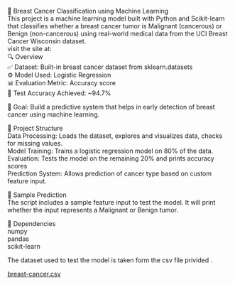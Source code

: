 🧠 Breast Cancer Classification using Machine Learning<br>
This project is a machine learning model built with Python and Scikit-learn that classifies whether a breast cancer tumor is Malignant (cancerous) or Benign (non-cancerous) using real-world medical data from the UCI Breast Cancer Wisconsin dataset.<br>
visit the site at:<br>
🔍 Overview<br>
✅ Dataset: Built-in breast cancer dataset from sklearn.datasets<br>
⚙️ Model Used: Logistic Regression<br>
📊 Evaluation Metric: Accuracy score<br>
🧪 Test Accuracy Achieved: ~94.7%<br>

🧠 Goal: Build a predictive system that helps in early detection of breast cancer using machine learning.<br>

📁 Project Structure<br>
Data Processing: Loads the dataset, explores and visualizes data, checks for missing values.<br>
Model Training: Trains a logistic regression model on 80% of the data.<br>
Evaluation: Tests the model on the remaining 20% and prints accuracy scores<br>
Prediction System: Allows prediction of cancer type based on custom feature input.<br>

🧪 Sample Prediction<br>
The script includes a sample feature input to test the model. It will print whether the input represents a Malignant or Benign tumor.<br>

📌 Dependencies<br>
numpy<br>
pandas<br>
scikit-learn<br>

The dataset used to test the model is taken form the csv file privided .<br>

[breast-cancer.csv](https://github.com/user-attachments/files/19735387/breast-cancer.csv)
